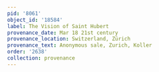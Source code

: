 ```yaml
---
pid: '8061'
object_id: '18584'
label: The Vision of Saint Hubert
provenance_date: Mar 18 21st century
provenance_location: Switzerland, Zürich
provenance_text: Anonymous sale, Zurich, Koller
order: '2638'
collection: provenance
---
```

